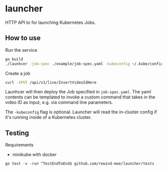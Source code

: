 # launcher

HTTP API to for launching Kubernetes Jobs.

## How to use

Run the service

```sh
go build
./launhcer -job-spec ./example/job-spec.yaml -kubeconfig ~/.kube/config
```

Create a job

```sh
curl -XPUT /api/v1/live/InsertVideoIdHere
```

Launhcer will then deploy the Job specified in `job-spec.yaml`. The yaml
contents can be templated to invoke a custom command that takes in the video ID
as input, e.g. via command line parameters.

The `-kubeconfig` flag is optional. Launcher will read the in-cluster config if
it's running inside of a Kubernetes cluster.

## Testing

Requirements

- minikube with docker

```
go test -v -run ^TestEndToEnd$ github.com/rewind-moe/launcher/tests
```
